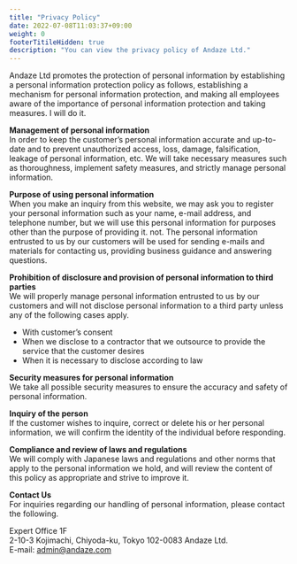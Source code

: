 ```yaml
---
title: "Privacy Policy"
date: 2022-07-08T11:03:37+09:00
weight: 0
footerTitileHidden: true
description: "You can view the privacy policy of Andaze Ltd."
---
```


Andaze Ltd promotes the protection of personal information by establishing a personal information protection policy as follows, establishing a mechanism for personal information protection, and making all employees aware of the importance of personal information protection and taking measures. I will do it.



**Management of personal information**  
In order to keep the customer’s personal information accurate and up-to-date and to prevent unauthorized access, loss, damage, falsification, leakage of personal information, etc. We will take necessary measures such as thoroughness, implement safety measures, and strictly manage personal information.



**Purpose of using personal information**  
When you make an inquiry from this website, we may ask you to register your personal information such as your name, e-mail address, and telephone number, but we will use this personal information for purposes other than the purpose of providing it. not. The personal information entrusted to us by our customers will be used for sending e-mails and materials for contacting us, providing business guidance and answering questions.



**Prohibition of disclosure and provision of personal information to third parties**  
We will properly manage personal information entrusted to us by our customers and will not disclose personal information to a third party unless any of the following cases apply.

* With customer’s consent
* When we disclose to a contractor that we outsource to provide the service that the customer desires
* When it is necessary to disclose according to law



**Security measures for personal information**  
We take all possible security measures to ensure the accuracy and safety of personal information.



**Inquiry of the person**  
If the customer wishes to inquire, correct or delete his or her personal information, we will confirm the identity of the individual before responding.



**Compliance and review of laws and regulations**  
We will comply with Japanese laws and regulations and other norms that apply to the personal information we hold, and will review the content of this policy as appropriate and strive to improve it.



**Contact Us**  
For inquiries regarding our handling of personal information, please contact the following.

Expert Office 1F  
2-10-3 Kojimachi, Chiyoda-ku, Tokyo 102-0083 Andaze Ltd.  
E-mail: admin@andaze.com